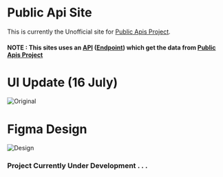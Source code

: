 # Public Api Site

This is currently the Unofficial site for [Public Apis Project](https://github.com/public-apis/public-apis/).

#### NOTE : This sites uses an [API](https://github.com/krishna8421/public-apis-site/tree/main/api) ([Endpoint](https://public-apis-site.herokuapp.com/)) which get the data from [Public Apis Project](https://github.com/public-apis/public-apis/)

# UI Update (16 July)

![Original](https://raw.githubusercontent.com/krishna8421/public-apis-site/main/Update16July.png)

# Figma Design

![Design](https://raw.githubusercontent.com/krishna8421/public-apis-site/main/Design.png)


### Project Currently Under Development . . .
